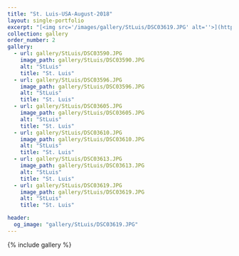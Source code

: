 ```yaml
---
title: "St. Luis-USA-August-2018"
layout: single-portfolio
excerpt: "[<img src='/images/gallery/StLuis/DSC03619.JPG' alt=''>](https://nt-hung.github.io/gallery/StLuis)"
collection: gallery
order_number: 2
gallery:
  - url: gallery/StLuis/DSC03590.JPG
    image_path: gallery/StLuis/DSC03590.JPG
    alt: "StLuis"
    title: "St. Luis"
  - url: gallery/StLuis/DSC03596.JPG
    image_path: gallery/StLuis/DSC03596.JPG
    alt: "StLuis"
    title: "St. Luis"
  - url: gallery/StLuis/DSC03605.JPG
    image_path: gallery/StLuis/DSC03605.JPG
    alt: "StLuis"
    title: "St. Luis"
  - url: gallery/StLuis/DSC03610.JPG
    image_path: gallery/StLuis/DSC03610.JPG
    alt: "StLuis"
    title: "St. Luis"
  - url: gallery/StLuis/DSC03613.JPG
    image_path: gallery/StLuis/DSC03613.JPG
    alt: "StLuis"
    title: "St. Luis"
  - url: gallery/StLuis/DSC03619.JPG
    image_path: gallery/StLuis/DSC03619.JPG
    alt: "StLuis"
    title: "St. Luis"         

header:
  og_image: "gallery/StLuis/DSC03619.JPG"
---
```

{% include gallery %}
